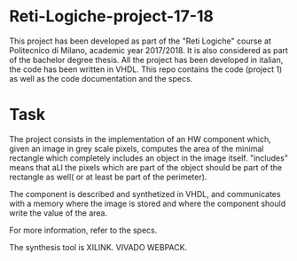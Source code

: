 # Reti-Logiche-project-17-18
This project has been developed as part of the "Reti Logiche" course at Politecnico di Milano, academic year 2017/2018. It is also considered as part of the bachelor degree thesis. All the project has been developed in italian, the code has been written in VHDL. This repo contains the code (project 1) as well as the code documentation and the specs.
# Task
The project consists in the implementation of an HW component which, given an image in grey scale pixels, computes the area of the minimal rectangle which completely includes an object in the image itself. "includes" means that aLl the pixels which are part of the object should be part of the rectangle as well( or at least be part of the perimeter).

The component is described and synthetized in VHDL, and communicates with a memory where the image is stored and where the component should write the value of the area.

For more information, refer to the specs.

The synthesis tool is XILINK. VIVADO WEBPACK.